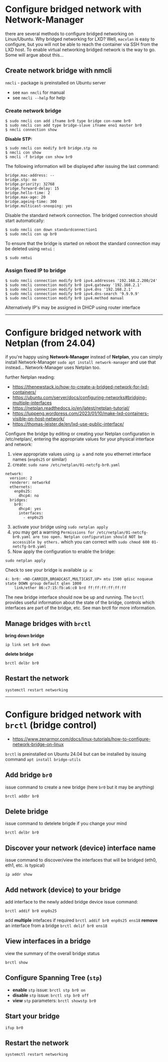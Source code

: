 # Configure bridged network with Network-Manager

there are several methods to configure bridged networking on Linux/Ubuntu. Why bridged networking for LXD? Well, `macvlan` is easy to configure, but you will not be able to reach the container via SSH from the LXD host. To enable virtual networking bridged network is the way to go. Some will argue about this... 

## Create network bridge with nmcli
`nmcli` - package is preinstalled on Ubuntu server

* see `man nmcli` for manual
* see `nmcli --help` for help

### Create network bridge

```
$ sudo nmcli con add ifname br0 type bridge con-name br0 
$ sudo nmcli con add type bridge-slave ifname eno1 master br0 
$ nmcli connection show
```

**Disable STP:**

```
$ sudo nmcli con modify br0 bridge.stp no 
$ nmcli con show 
$ nmcli -f bridge con show br0
```

The following information will be displayed after issuing the last command:

```
bridge.mac-address: -- 
bridge.stp: no 
bridge.priority: 32768 
bridge.forward-delay: 15 
bridge.hello-time: 2 
bridge.max-age: 20 
bridge.ageing-time: 300 
bridge.multicast-snooping: yes
```

Disable the standard network connection. The bridged connection should start automatically:

```
$ sudo nmcli con down standardconnection1
$ sudo nmcli con up br0
```

To ensure that the bridge is started on reboot the standard connection may be deleted using `nmtui` :

`$ sudo nmtui`

### Assign fixed IP to bridge

```
$ sudo nmcli connection modify br0 ipv4.addresses '192.168.2.200/24'
$ sudo nmcli connection modify br0 ipv4.gateway '192.168.2.1'
$ sudo nmcli connection modify br0 ipv4.dns '192.168.2.1'
$ sudo nmcli connection modify br0 ipv4.dns-search '9.9.9.9'
$ sudo nmcli connection modify br0 ipv4.method manual
```

Alternatively IP's may be assigned in DHCP using router interface

----

# Configure bridged network with Netplan (from 24.04)

if you're happy using **Network-Manager** instead of **Netplan**, you can simply install Network-Manager `sudo apt install network-manager` and use that instead... Network-Manager uses Netplan too.

further Netplan reading:
* https://thenewstack.io/how-to-create-a-bridged-network-for-lxd-containers/
* https://ubuntu.com/server/docs/configuring-networks#bridging-multiple-interfaces
* https://netplan.readthedocs.io/en/latest/netplan-tutorial/
* https://luppeng.wordpress.com/2023/01/10/make-lxd-containers-visible-on-host-network/
* https://thomas-leister.de/en/lxd-use-public-interface/

Configure the bridge by editing or creating your Netplan configuration in /etc/netplan/, entering the appropriate values for your physical interface and network:

1. view appropriate values using `ip a` and note you ethernet interface names (`enp0s25` or similar)
2. create: `sudo nano /etc/netplan/01-netcfg-br0.yaml`

```
network:
  version: 2
  renderer: networkd
  ethernets:
    enp0s25:
      dhcp4: no
  bridges:
    br0:
      dhcp4: yes
      interfaces:
        - enp0s25
```

3. activate your bridge using `sudo netplan apply`
4. you may get a warning `Permissions for /etc/netplan/01-netcfg-br0.yaml are too open. Netplan configuration should NOT be accessible by others.` which you can correct with `sudo chmod 600 01-netcfg-br0.yaml`
5. Now apply the configuration to enable the bridge:
```
sudo netplan apply
```

Check to see your bridge is available `ip a`:
```
4: br0: <NO-CARRIER,BROADCAST,MULTICAST,UP> mtu 1500 qdisc noqueue state DOWN group default qlen 1000
    link/ether 86:c7:15:fb:a6:c0 brd ff:ff:ff:ff:ff:ff

```
The new bridge interface should now be up and running. The `brctl` provides useful information about the state of the bridge, controls which interfaces are part of the bridge, etc. See man brctl for more information.

## Manage bridges with `brctl`

**bring down bridge**
```
ip link set br0 down
```
**delete bridge**
```
brctl delbr br0
```

## Restart the network

```
systemctl restart networking
```
----

# Configure bridged network with `brctl` (bridge control)

* https://www.zenarmor.com/docs/linux-tutorials/how-to-configure-network-bridge-on-linux

`brctl` is preinstalled on Ubuntu 24.04 but can be installed by issuing command  `apt install bridge-utils`

## Add bridge `br0`

issue command to create a new bridge <name> (here `br0` but it may be anything)
```
brctl addbr br0
```

## Delete bridge 

issue command to detelete brigde if you change your mind
```
brctl delbr br0
```

## Discover your network (device) interface name 

issue command to discover/view the interfaces that will be bridged (eth0, eth1, etc. is typical)
```
ip addr show
``` 

## Add network (device) to your bridge

add interface to the newly added bridge device issue command:
```
brctl addif br0 enp0s25
```

add **multiple** intefaces if required `brctl addif br0 enp0s25 ens18`
**remove** an interface from a bridge `brctl delif br0 ens18`

## View interfaces in a bridge

view the summary of the overall bridge status

```
brctl show
```

## Configure Spanning Tree (`stp`)

* **enable** `stp` issue: `brctl stp br0 on`
* **disable** `stp` issue: `brctl stp br0 off`
* **view** `stp` parameters: `brctl showstp br0`

## Start your bridge

```
ifup br0  
```

## Restart the network

```
systemctl restart networking
```
